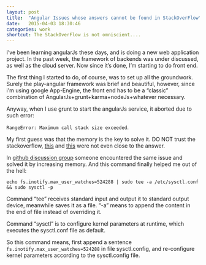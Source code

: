 ```yaml
---
layout: post
title:  "Angular Issues whose answers cannot be found in StackOverFlow"
date:   2015-04-03 18:30:46
categories: work
shortcut: The StackOverFlow is not omniscient....
---
```

I’ve been learning angularJs these days, and is doing a new web application project.
In the past week, the framework of backends was under discussed, as well as the cloud server. Now since it’s done, I’m starting to do front end.

The first thing I started to do, of course, was to set up all the groundwork. Surely the play-angular framework was brief and beautiful, however, since i'm using google App-Engine, the front end has to be a “classic” combination of AngularJs+grunt+karma+nodeJs+whatever necessary.

Anyway, when I use grunt to start the angularJs service, it aborted due to such error: 

`RangeError: Maximum call stack size exceeded`.

My first guess was that the memory is the key to solve it. DO NOT trust the stackoverflow, [this][firstS] and [this][secondS] were not even close to the answer.

In [github discussion group][group] someone encountered the same issue and solved it by increasing memory. And this command finally helped me out of the hell:

`echo fs.inotify.max_user_watches=524288 | sudo tee -a /etc/sysctl.conf && sudo sysctl -p`

Command “tee” receives standard input and output it to standard output device, meanwhile saves it as a file. “-a” means to append the content in the end of file instead of overriding it.

Command “sysctl” is to configure kernel parameters at runtime, which executes the sysctl.conf file as default. 

So this command means, first append a sentence `fs.inotify.max_user_watches=524288` in file sysctl.config, and re-configure kernel parameters according to the sysctl.config file.

[firstS]:http://stackoverflow.com/questions/22285942/grunt-throw-recursive-process-nexttick-detected
[secondS]:http://stackoverflow.com/questions/22644709/warning-recursive-process-nexttick-detected
[group]:https://github.com/yeoman/generator-webapp/issues/396